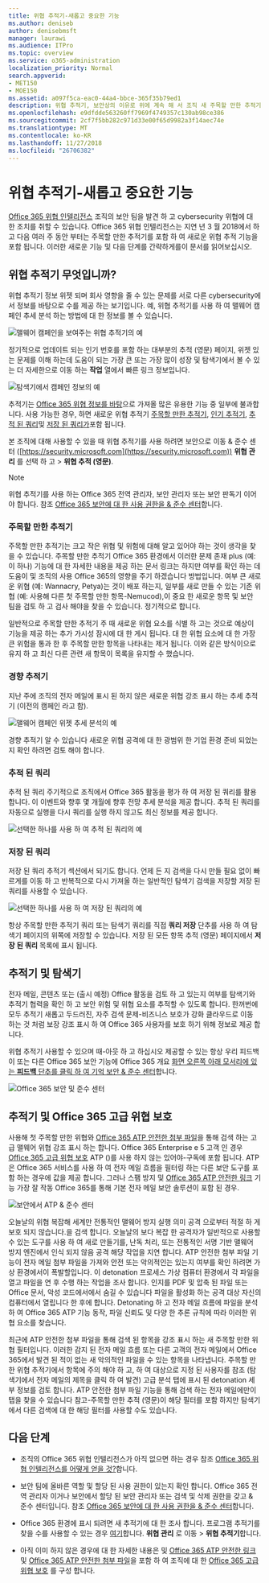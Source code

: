 ```yaml
---
title: 위협 추적기-새롭고 중요한 기능
ms.author: deniseb
author: denisebmsft
manager: laurawi
ms.audience: ITPro
ms.topic: overview
ms.service: o365-administration
localization_priority: Normal
search.appverid:
- MET150
- MOE150
ms.assetid: a097f5ca-eac0-44a4-bbce-365f35b79ed1
description: 위협 추적기, 보안상의 이유로 위에 계속 해 서 조직 새 주목할 만한 추적기를 포함 하는 방법에 대 한 설명 합니다.
ms.openlocfilehash: e9dfdde563260ff7969f4749357c130ab98ce386
ms.sourcegitcommit: 2cf7f5bb282c971d33e00f65d9982a3f14aec74e
ms.translationtype: MT
ms.contentlocale: ko-KR
ms.lasthandoff: 11/27/2018
ms.locfileid: "26706382"
---
```

# <a name="threat-trackers---new-and-noteworthy"></a>위협 추적기-새롭고 중요한 기능

[Office 365 위협 인텔리전스](office-365-ti.md) 조직의 보안 팀을 발견 하 고 cybersecurity 위협에 대 한 조치를 취할 수 있습니다. Office 365 위협 인텔리전스는 지연 년 3 월 2018에서 하 고 다음 여러 주 동안 부터는 주목할 만한 추적기를 포함 하 여 새로운 위협 추적 기능을 포함 됩니다. 이러한 새로운 기능 및 다음 단계를 간략하게를이 문서를 읽어보십시오. 
  
## <a name="what-are-threat-trackers"></a>위협 추적기 무엇입니까?

위협 추적기 정보 위젯 되며 회사 영향을 줄 수 있는 문제를 서로 다른 cybersecurity에서 정보를 바탕으로 수를 제공 하는 보기입니다. 예, 위협 추적기를 사용 하 여 맬웨어 캠페인 추세 분석 하는 방법에 대 한 정보를 볼 수 있습니다.
  
![맬웨어 캠페인을 보여주는 위협 추적기의 예](media/a883b5ac-8e2b-469a-90e0-f8ad39bb63b7.png)
  
정기적으로 업데이트 되는 인기 번호를 포함 하는 대부분의 추적 (영문) 페이지, 위젯 있는 문제를 이해 하는데 도움이 되는 가장 큰 또는 가장 많이 성장 및 탐색기에서 볼 수 있는 더 자세한으로 이동 하는 **작업** 열에서 빠른 링크 정보입니다. 
  
![탐색기에서 캠페인 정보의 예](media/e426f220-fdcb-4dd9-99a2-db97dbcf71d5.png)
  
추적기는 [Office 365 위협 정보를 바탕](office-365-ti.md)으로 가져올 많은 유용한 기능 중 일부에 불과합니다. 사용 가능한 경우, 하면 새로운 위협 추적기 [주목할 만한 추적기](threat-trackers.md#notey), [인기 추적기](threat-trackers.md#trending), [추적 된 쿼리](threat-trackers.md#trackedq)및 [저장 된 쿼리가](threat-trackers.md#savedq)포함 됩니다.
  
본 조직에 대해 사용할 수 있을 때 위협 추적기를 사용 하려면 보안으로 이동 &amp; 준수 센터 ([https://security.microsoft.com](https://security.microsoft.com)) **위협 관리** 를 선택 하 고 \> **위협 추적 (영문)**.
  
> [!NOTE]
> 위협 추적기를 사용 하는 Office 365 전역 관리자, 보안 관리자 또는 보안 판독기 이어야 합니다. 참조 [Office 365 보안에 대 한 사용 권한을 &amp; 준수 센터](permissions-in-the-security-and-compliance-center.md)합니다. 
  
### <a name="noteworthy-trackers"></a>주목할 만한 추적기

주목할 만한 추적기는 크고 작은 위협 및 위험에 대해 알고 있어야 하는 것이 생각을 찾을 수 있습니다. 주목할 만한 추적기 Office 365 환경에서 이러한 문제 존재 plus (예:이 하나) 기능에 대 한 자세한 내용을 제공 하는 문서 링크는 하지만 여부를 확인 하는 데 도움이 및 조직의 사용 Office 365의 영향을 주기 하겠습니다 방법입니다. 여부 큰 새로운 위협 (예: Wannacry, Petya)는 것이 배포 하는지, 일부를 새로 만들 수 있는 기존 위협 (예: 사용해 다른 첫 주목할 만한 항목-Nemucod),이 중요 한 새로운 항목 및 보안 팀을 검토 하 고 검사 해야을 찾을 수 있습니다. 정기적으로 합니다.
  
일반적으로 주목할 만한 추적기 주 때 새로운 위협 요소를 식별 하 고는 것으로 예상이 기능을 제공 하는 추가 가시성 잠시에 대 한 게시 됩니다. 대 한 위협 요소에 대 한 가장 큰 위험을 통과 한 후 주목할 만한 항목을 나타내는 제거 됩니다. 이와 같은 방식이으로 유지 하 고 최신 다른 관련 새 항목이 목록을 유지할 수 했습니다.
  
### <a name="trending-trackers"></a>경향 추적기

지난 주에 조직의 전자 메일에 표시 된 하지 않은 새로운 위협 강조 표시 하는 추세 추적기 (이전의 캠페인 라고 함).
  
![맬웨어 캠페인 위젯 추세 분석의 예](media/d2ccc1a0-2a1d-4e36-99b5-6766c207772f.png)
  
경향 추적기 알 수 있습니다 새로운 위협 공격에 대 한 광범위 한 기업 환경 준비 되었는지 확인 하려면 검토 해야 합니다.
  
### <a name="tracked-queries"></a>추적 된 쿼리

추적 된 쿼리 주기적으로 조직에서 Office 365 활동을 평가 하 여 저장 된 쿼리를 활용 합니다. 이 이벤트와 향후 몇 개월에 향후 전망 추세 분석을 제공 합니다. 추적 된 쿼리를 자동으로 실행을 다시 쿼리를 실행 하지 않고도 최신 정보를 제공 합니다.
  
![선택한 하나를 사용 하 여 추적 된 쿼리의 예](media/0c556174-06eb-4ae5-b32a-5ff76b9e4f13.png)
  
### <a name="saved-queries"></a>저장 된 쿼리

저장 된 쿼리 추적기 섹션에서 되기도 합니다. 언제 든 지 검색을 다시 만들 필요 없이 빠르게를 이동 하 고 반복적으로 다시 가져올 하는 일반적인 탐색기 검색을 저장할 저장 된 쿼리를 사용할 수 있습니다.
  
![선택한 하나를 사용 하 여 저장 된 쿼리의 예](media/188cf3ff-58f1-41ea-81aa-76158d8f40c3.png)
  
항상 주목할 만한 추적기 쿼리 또는 탐색기 쿼리를 직접 **쿼리 저장** 단추를 사용 하 여 탐색기 페이지의 위쪽에 저장할 수 있습니다. 저장 된 모든 항목 추적 (영문) 페이지에서 **저장 된 쿼리** 목록에 표시 됩니다. 
  
## <a name="trackers-and-explorer"></a>추적기 및 탐색기

전자 메일, 콘텐츠 또는 (출시 예정) Office 활동을 검토 하 고 있는지 여부를 탐색기와 추적기 협력을 확인 하 고 보안 위험 및 위협 요소를 추적할 수 있도록 합니다. 한꺼번에 모두 추적기 새롭고 두드러진, 자주 검색 문제-비즈니스 보호가 강화 클라우드로 이동 하는 것 처럼 보장 강조 표시 하 여 Office 365 사용자를 보호 하기 위해 정보로 제공 합니다.
  
위협 추적기 사용할 수 있으며 때-아웃 하 고 하십시오 제공할 수 있는 항상 우리 피드백이 또는 다른 Office 365 보안 기능에 Office 365 개요 [화면 오른쪽 아래 모서리에 있는 **피드백** 단추를 클릭 하 여 기억 보안 &amp; 준수 센터](https://support.office.com/article/a5f2fd18-b029-4257-b5a8-ae83e7768c85)합니다.
  
![Office 365 보안 및 준수 센터](media/86c330db-8132-4150-8475-220258fe04fb.png)
  
## <a name="trackers-and-office-365-advanced-threat-protection"></a>추적기 및 Office 365 고급 위협 보호

사용해 첫 주목할 만한 위협와 [Office 365 ATP 안전한 첨부 파일](atp-safe-attachments.md)을 통해 검색 하는 고급 맬웨어 위협 강조 표시 하는 합니다. Office 365 Enterprise e 5 고객 인 경우 [Office 365 고급 위협 보호](office-365-atp.md) ATP ()를 사용 하지 않는 있어야-구독에 포함 됩니다. ATP은 Office 365 서비스를 사용 하 여 전자 메일 흐름을 필터링 하는 다른 보안 도구를 포함 하는 경우에 값을 제공 합니다. 그러나 스팸 방지 및 [Office 365 ATP 안전한 링크](atp-safe-links.md) 기능 가장 잘 작동 Office 365를 통해 기본 전자 메일 보안 솔루션이 포함 된 경우. 
  
![보안에서 ATP &amp; 준수 센터](media/cee70d07-f0c1-459b-843c-2d10c253349f.png)
  
오늘날의 위협 복잡해 세계만 전통적인 맬웨어 방지 실행 의미 공격 으로부터 적절 하 게 보호 되지 않습니다.을 검색 합니다. 오늘날의 보다 복잡 한 공격자가 일반적으로 사용할 수 있는 도구를 사용 하 여 새로 만들기를, 난독 처리, 또는 전통적인 서명 기반 맬웨어 방지 엔진에서 인식 되지 않음 공격 해당 작업을 지연 합니다. ATP 안전한 첨부 파일 기능이 전자 메일 첨부 파일을 가져와 안전 또는 악의적인는 있는지 여부를 확인 하려면 가상 환경에서이 폭발할입니다. 이 detonation 프로세스 가상 컴퓨터 환경에서 각 파일을 열고 파일을 연 후 수행 하는 작업을 조사 합니다. 인지를 PDF 및 압축 된 파일 또는 Office 문서, 악성 코드에서에서 숨길 수 있습니다 파일을 활성화 하는 공격 대상 자신의 컴퓨터에서 열립니다 한 후에 합니다. Detonating 하 고 전자 메일 흐름에 파일을 분석 하 여 Office 365 ATP 기능 동작, 파일 신뢰도 및 다양 한 추론 규칙에 따라 이러한 위협 요소를 찾습니다.
  
최근에 ATP 안전한 첨부 파일을 통해 검색 된 항목을 강조 표시 하는 새 주목할 만한 위협 필터입니다. 이러한 감지 된 전자 메일 흐름 또는 다른 고객의 전자 메일에서 Office 365에서 발견 된 적이 없는 새 악의적인 파일을 수 있는 항목을 나타냅니다. 주목할 만한 위협 추적기에서 항목에 주의 해야 하 고, 하 여 대상으로 지정 된 사용자를 참조 (탐색기에서 전자 메일의 제목을 클릭 하 여 발견) 고급 분석 탭에 표시 된 detonation 세부 정보를 검토 합니다. ATP 안전한 첨부 파일 기능을 통해 검색 하는 전자 메일에만이 탭을 찾을 수 있습니다 참고-주목할 만한 추적 (영문)이 해당 필터를 포함 하지만 탐색기에서 다른 검색에 대 한 해당 필터를 사용할 수도 있습니다.
  
## <a name="next-steps"></a>다음 단계

- 조직의 Office 365 위협 인텔리전스가 아직 없으면 하는 경우 참조 [Office 365 위협 인텔리전스를 어떻게 얻을 것?](get-started-with-ti.md)합니다.
    
- 보안 팀에 올바른 역할 및 할당 된 사용 권한이 있는지 확인 합니다. Office 365 전역 관리자 이거나 보안에서 할당 된 보안 관리자 또는 검색 및 삭제 권한을 갖고 &amp; 준수 센터입니다. 참조 [Office 365 보안에 대 한 사용 권한을 &amp; 준수 센터](permissions-in-the-security-and-compliance-center.md)합니다.
    
- Office 365 환경에 표시 되려면 새 추적기에 대 한 조사 합니다. 프로그램 추적기를 찾을 수를 사용할 수 있는 경우 [여기](https://protection.office.com/)합니다. **위협 관리** 로 이동 \> **위협 추적기**합니다.
    
- 아직 이미 하지 않은 경우에 대 한 자세한 내용은 및 [Office 365 ATP 안전한 링크](atp-safe-links.md) 및 [Office 365 ATP 안전한 첨부 파일](atp-safe-attachments.md)을 포함 하 여 조직에 대 한 [Office 365 고급 위협 보호](office-365-atp.md) 를 구성 합니다.
  

